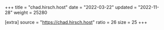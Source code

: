 +++
title = "chad.hirsch.host"
date = "2022-03-22"
updated = "2022-11-28"
weight = 25280

[extra]
source = "https://chad.hirsch.host"
ratio = 26
size = 25
+++
